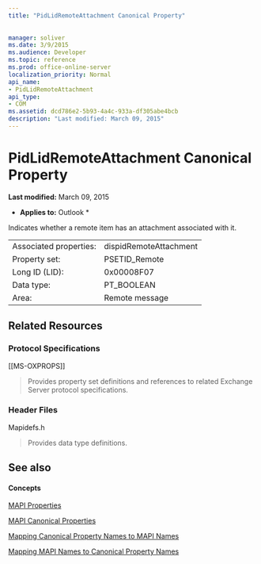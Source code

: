 ```yaml
---
title: "PidLidRemoteAttachment Canonical Property"
 
 
manager: soliver
ms.date: 3/9/2015
ms.audience: Developer
ms.topic: reference
ms.prod: office-online-server
localization_priority: Normal
api_name:
- PidLidRemoteAttachment
api_type:
- COM
ms.assetid: dcd786e2-5b93-4a4c-933a-df305abe4bcb
description: "Last modified: March 09, 2015"
---
```


# PidLidRemoteAttachment Canonical Property

 **Last modified:** March 09, 2015 
  
 * **Applies to:** Outlook * 
  
Indicates whether a remote item has an attachment associated with it.
  
|||
|:-----|:-----|
|Associated properties:  <br/> |dispidRemoteAttachment  <br/> |
|Property set:  <br/> |PSETID_Remote  <br/> |
|Long ID (LID):  <br/> |0x00008F07  <br/> |
|Data type:  <br/> |PT_BOOLEAN  <br/> |
|Area:  <br/> |Remote message  <br/> |
   
## Related Resources

### Protocol Specifications

[[MS-OXPROPS]] 
  
> Provides property set definitions and references to related Exchange Server protocol specifications.
    
### Header Files

Mapidefs.h
  
> Provides data type definitions.
    
## See also

#### Concepts

[MAPI Properties](mapi-properties.md)
  
[MAPI Canonical Properties](mapi-canonical-properties.md)
  
[Mapping Canonical Property Names to MAPI Names](mapping-canonical-property-names-to-mapi-names.md)
  
[Mapping MAPI Names to Canonical Property Names](mapping-mapi-names-to-canonical-property-names.md)

